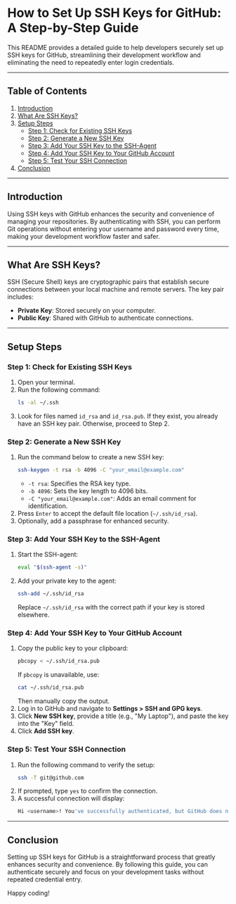 # How to Set Up SSH Keys for GitHub: A Step-by-Step Guide

This README provides a detailed guide to help developers securely set up SSH keys for GitHub, streamlining their development workflow and eliminating the need to repeatedly enter login credentials.

---

## Table of Contents
1. [Introduction](#introduction)
2. [What Are SSH Keys?](#what-are-ssh-keys)
3. [Setup Steps](#setup-steps)
   - [Step 1: Check for Existing SSH Keys](#step-1-check-for-existing-ssh-keys)
   - [Step 2: Generate a New SSH Key](#step-2-generate-a-new-ssh-key)
   - [Step 3: Add Your SSH Key to the SSH-Agent](#step-3-add-your-ssh-key-to-the-ssh-agent)
   - [Step 4: Add Your SSH Key to Your GitHub Account](#step-4-add-your-ssh-key-to-your-github-account)
   - [Step 5: Test Your SSH Connection](#step-5-test-your-ssh-connection)
4. [Conclusion](#conclusion)

---

## Introduction
Using SSH keys with GitHub enhances the security and convenience of managing your repositories. By authenticating with SSH, you can perform Git operations without entering your username and password every time, making your development workflow faster and safer.

---

## What Are SSH Keys?
SSH (Secure Shell) keys are cryptographic pairs that establish secure connections between your local machine and remote servers. The key pair includes:
- **Private Key**: Stored securely on your computer.
- **Public Key**: Shared with GitHub to authenticate connections.

---

## Setup Steps

### Step 1: Check for Existing SSH Keys
1. Open your terminal.
2. Run the following command:
   ```bash
   ls -al ~/.ssh
   ```
3. Look for files named `id_rsa` and `id_rsa.pub`. If they exist, you already have an SSH key pair. Otherwise, proceed to Step 2.

### Step 2: Generate a New SSH Key
1. Run the command below to create a new SSH key:
   ```bash
   ssh-keygen -t rsa -b 4096 -C "your_email@example.com"
   ```
   - `-t rsa`: Specifies the RSA key type.
   - `-b 4096`: Sets the key length to 4096 bits.
   - `-C "your_email@example.com"`: Adds an email comment for identification.
2. Press `Enter` to accept the default file location (`~/.ssh/id_rsa`).
3. Optionally, add a passphrase for enhanced security.

### Step 3: Add Your SSH Key to the SSH-Agent
1. Start the SSH-agent:
   ```bash
   eval "$(ssh-agent -s)"
   ```
2. Add your private key to the agent:
   ```bash
   ssh-add ~/.ssh/id_rsa
   ```
   Replace `~/.ssh/id_rsa` with the correct path if your key is stored elsewhere.

### Step 4: Add Your SSH Key to Your GitHub Account
1. Copy the public key to your clipboard:
   ```bash
   pbcopy < ~/.ssh/id_rsa.pub
   ```
   If `pbcopy` is unavailable, use:
   ```bash
   cat ~/.ssh/id_rsa.pub
   ```
   Then manually copy the output.
2. Log in to GitHub and navigate to **Settings > SSH and GPG keys**.
3. Click **New SSH key**, provide a title (e.g., "My Laptop"), and paste the key into the "Key" field.
4. Click **Add SSH key**.

### Step 5: Test Your SSH Connection
1. Run the following command to verify the setup:
   ```bash
   ssh -T git@github.com
   ```
2. If prompted, type `yes` to confirm the connection.
3. A successful connection will display:
   ```bash
   Hi <username>! You've successfully authenticated, but GitHub does not provide shell access.
   ```

---

## Conclusion
Setting up SSH keys for GitHub is a straightforward process that greatly enhances security and convenience. By following this guide, you can authenticate securely and focus on your development tasks without repeated credential entry.

Happy coding!

